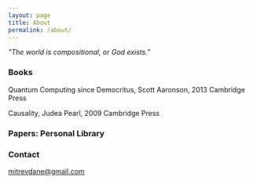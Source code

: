 ```yaml
---
layout: page
title: About
permalink: /about/
---
```


_"The world is compositional, or God exists."_



### Books

Quantum Computing since Democritus, Scott Aaronson, 2013 Cambridge Press

Causality, Judea Pearl, 2009 Cambridge Press


### Papers: Personal Library


### Contact

[mitrevdane@gmail.com](mailto:mitrevdane@gmail.com)
